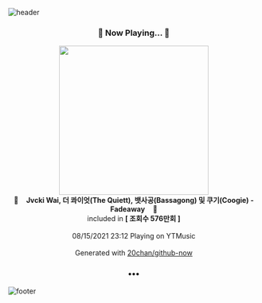 ![header](https://capsule-render.vercel.app/api?type=wave&height=170&section=header&text=Hi.%20I'm%20SHIFT&fontColor=090707&fontAlignX=45&fontAlignY=65&fontSize=100)

<h3 align="center">🎵 Now Playing... 🎵</h3>
<p align="center">
  <a href="https://music.youtube.com/watch?v=UA90vMrZ5sY">
    <img width="300" src="https://i.ytimg.com/vi/UA90vMrZ5sY/sddefault.jpg?sqp=-oaymwEWCJADEOEBIAQqCghqEJQEGHgg6AJIWg&rs">
  </a>
  <br>
  🎵&nbsp&nbsp&nbsp <b>Jvcki Wai, 더 콰이엇(The Quiett), 뱃사공(Bassagong) 및 쿠기(Coogie) - Fadeaway</b> &nbsp&nbsp&nbsp🎵
  <br>
  included in <b>[ 조회수 576만회 ]</b>
  
  <br />
  <br />
  08/15/2021 23:12 Playing on YTMusic
  <br />
  <br />
  Generated with <a href="https://github.com/20chan/github-now">20chan/github-now</a>
</p>

<h3 align="center">•••</h3>

![footer](https://capsule-render.vercel.app/api?type=wave&height=150&section=footer)
